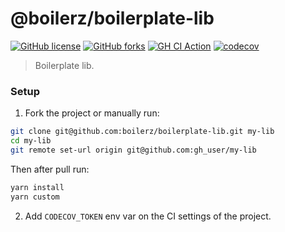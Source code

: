 # @boilerz/boilerplate-lib

[![GitHub license](https://img.shields.io/badge/license-MIT-blue.svg)](https://github.com/boilerz/boilerplate-lib/blob/master/LICENSE)
[![GitHub forks](https://img.shields.io/github/forks/boilerz/boilerplate-lib?label=Fork%20me)](https://github.com/boilerz/boilerplate-lib/fork)
[![GH CI Action](https://github.com/boilerz/boilerplate-lib/workflows/CI/badge.svg)](https://github.com/boilerz/boilerplate-lib/actions?query=workflow:CI)
[![codecov](https://codecov.io/gh/boilerz/boilerplate-lib/branch/master/graph/badge.svg)](https://codecov.io/gh/boilerz/boilerplate-lib)

> Boilerplate lib.

### Setup

1. Fork the project or manually run:
```bash
git clone git@github.com:boilerz/boilerplate-lib.git my-lib
cd my-lib
git remote set-url origin git@github.com:gh_user/my-lib
```

Then after pull run:

```bash
yarn install
yarn custom
```

2. Add `CODECOV_TOKEN` env var on the CI settings of the project.

